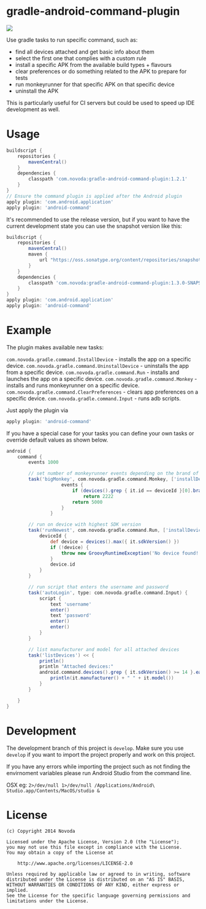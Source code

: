 gradle-android-command-plugin
=============================
[![](http://ci.novoda.com/buildStatus/icon?job=Gradle%20Android%20Command%20Plugin%20(develop))](http://ci.novoda.com/job/Gradle%20Android%20Command%20Plugin%20(develop)/lastSuccessfulBuild/console)

Use gradle tasks to run specific command, such as:

- find all devices attached and get basic info about them
- select the first one that complies with a custom rule
- install a specific APK from the available build types + flavours
- clear preferences or do something related to the APK to prepare for tests
- run monkeyrunner for that specific APK on that specific device
- uninstall the APK


This is particularly useful for CI servers but could be used to speed up IDE development as well.

Usage
=============================



```groovy
buildscript {
    repositories {
        mavenCentral()
    }
    dependencies {
        classpath 'com.novoda:gradle-android-command-plugin:1.2.1'
    }
}
// Ensure the command plugin is applied after the Android plugin
apply plugin: 'com.android.application'
apply plugin: 'android-command'
```

It's recommended to use the release version, but if you want to have the current development state you can use the snapshot version like this:

```groovy
buildscript {
    repositories {
        mavenCentral()
        maven {
            url "https://oss.sonatype.org/content/repositories/snapshots/"
        }
    }
    dependencies {
        classpath 'com.novoda:gradle-android-command-plugin:1.3.0-SNAPSHOT'
    }
}
apply plugin: 'com.android.application'
apply plugin: 'android-command'
```


Example
=============================

The plugin makes available new tasks:

`com.novoda.gradle.command.InstallDevice` - installs the app on a specific device.
`com.novoda.gradle.command.UninstallDevice` - uninstalls the app from a specific device.
`com.novoda.gradle.command.Run` - installs and launches the app on a specific device.
`com.novoda.gradle.command.Monkey` - installs and runs monkeyrunner on a specific device.
`com.novoda.gradle.command.ClearPreferences` - clears app preferences on a specific device.
`com.novoda.gradle.command.Input` - runs adb scripts.

Just apply the plugin via

```groovy
apply plugin: 'android-command'
```

If you have a special case for your tasks you can define your own tasks or override
default values as shown below.

```groovy
android {
    command {
        events 1000

        // set number of monkeyrunner events depending on the brand of the device
        task('bigMonkey', com.novoda.gradle.command.Monkey, ['installDevice']) {
                    events {
                        if (devices().grep { it.id == deviceId }[0].brand() != 'Amazon')
                            return 2222
                        return 5000
                    }
                }

        // run on device with highest SDK version
        task('runNewest', com.novoda.gradle.command.Run, ['installDevice']) {
            deviceId {
                def device = devices().max({ it.sdkVersion() })
                if (!device) {
                    throw new GroovyRuntimeException('No device found!')
                }
                device.id
            }
        }

        // run script that enters the username and password
        task('autoLogin', type: com.novoda.gradle.command.Input) {
            script {
                text 'username'
                enter()
                text 'password'
                enter()
                enter()
            }
        }

        // list manufacturer and model for all attached devices
        task('listDevices') << {
            println()
            println "Attached devices:"
            android.command.devices().grep { it.sdkVersion() >= 14 }.each {
                println(it.manufacturer() + " " + it.model())
            }
        }

    }
}
```

Development
=====================

The development branch of this project is `develop`. Make sure you use `develop` if you want to import the project properly and work on this project.

If you have any errors while importing the project such as not finding the envirnoment variables please run Android Studio from the command line.

OSX eg: `2>/dev/null 1>/dev/null /Applications/Android\ Studio.app/Contents/MacOS/studio &`

License
=======

    (c) Copyright 2014 Novoda

    Licensed under the Apache License, Version 2.0 (the "License");
    you may not use this file except in compliance with the License.
    You may obtain a copy of the License at

        http://www.apache.org/licenses/LICENSE-2.0

    Unless required by applicable law or agreed to in writing, software
    distributed under the License is distributed on an "AS IS" BASIS,
    WITHOUT WARRANTIES OR CONDITIONS OF ANY KIND, either express or implied.
    See the License for the specific language governing permissions and
    limitations under the License.
